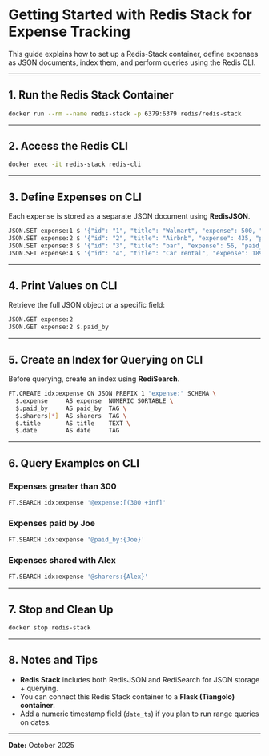 # Getting Started with Redis Stack for Expense Tracking

This guide explains how to set up a Redis-Stack container, define expenses as JSON documents, index them, and perform queries using the Redis CLI.

---

## 1. Run the Redis Stack Container

```bash
docker run --rm --name redis-stack -p 6379:6379 redis/redis-stack
```

---

## 2. Access the Redis CLI

```bash
docker exec -it redis-stack redis-cli
```

---

## 3. Define Expenses on CLI

Each expense is stored as a separate JSON document using **RedisJSON**.

```bash
JSON.SET expense:1 $ '{"id": "1", "title": "Walmart", "expense": 500, "paid_by": "Alex", "sharers": ["Alex", "Dan", "Joe"], "date": "2024-12-22"}'
JSON.SET expense:2 $ '{"id": "2", "title": "Airbnb", "expense": 435, "paid_by": "Dan", "sharers": ["Dan", "Joe"], "date": "2024-12-10"}'
JSON.SET expense:3 $ '{"id": "3", "title": "bar", "expense": 56, "paid_by": "Joe", "sharers": ["Dan", "Joe"], "date": "2024-12-11"}'
JSON.SET expense:4 $ '{"id": "4", "title": "Car rental", "expense": 189, "paid_by": "Joe", "sharers": ["Alex", "Joe"], "date": "2024-12-16"}'
```

---

## 4. Print Values on CLI

Retrieve the full JSON object or a specific field:

```bash
JSON.GET expense:2
JSON.GET expense:2 $.paid_by
```

---

## 5. Create an Index for Querying on CLI

Before querying, create an index using **RediSearch**.

```bash
FT.CREATE idx:expense ON JSON PREFIX 1 "expense:" SCHEMA \
  $.expense     AS expense  NUMERIC SORTABLE \
  $.paid_by     AS paid_by  TAG \
  $.sharers[*]  AS sharers  TAG \
  $.title       AS title    TEXT \
  $.date        AS date     TAG
```

---

## 6. Query Examples on CLI

### Expenses greater than 300
```bash
FT.SEARCH idx:expense '@expense:[(300 +inf]'
```

### Expenses paid by Joe
```bash
FT.SEARCH idx:expense '@paid_by:{Joe}'
```

### Expenses shared with Alex
```bash
FT.SEARCH idx:expense '@sharers:{Alex}'
```

---

## 7. Stop and Clean Up

```bash
docker stop redis-stack
```

---

## 8. Notes and Tips

- **Redis Stack** includes both RedisJSON and RediSearch for JSON storage + querying.
- You can connect this Redis Stack container to a **Flask (Tiangolo) container**.
- Add a numeric timestamp field (`date_ts`) if you plan to run range queries on dates.

---

**Date:** October 2025

